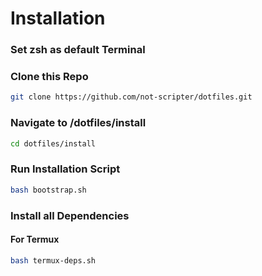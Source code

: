 # Installation

### Set zsh as default Terminal
### Clone this Repo
```bash
git clone https://github.com/not-scripter/dotfiles.git
```
### Navigate to /dotfiles/install
```bash
cd dotfiles/install
```
### Run Installation Script
```bash
bash bootstrap.sh
```
### Install all Dependencies
#### For Termux
```bash
bash termux-deps.sh
```
